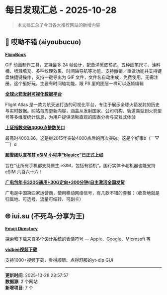 # 每日发现汇总 - 2025-10-28

> 本文档汇总了今日各大推荐网站的新增内容

## 🔧 哎呦不错 (aiyoubucuo)

**[FliiipBook](https://www.fliiipbook.com/)**
  
GIF 动画制作工具，支持最多 24 帧设计，配备洋葱皮预览、五种画笔尺寸、涂料桶、喷溅填充、多种纹理效果、时间轴导航等功能，支持撤销／重做功能并支持键盘快捷键操作，支持一键导出为 GIF 文件，文件名自动生成，免费使用，无需注册。这个挺好玩，主要有时间轴功能，跟 PS 里的图层一样可以逐帧编辑

**[全球火箭发射可视化数据平台](https://www.flightatlas.org/)**
  
Flight Atlas 是一款为航天迷打造的可视化平台，专注于展示全球火箭发射的历史与实时数据。网站每周更新内容，涵盖从发射国家、公司机构、轨道类型到火箭型号等多维度统计信息，为用户提供清晰直观的图表分析与交互式体验

**[上证指数突破4000点整数关口](https://www.cls.cn/detail/2182894)**
  
最高时4000.86，这是继2015年突破4000点后的再次突破。这是个好事b（￣▽￣）d

**[超雪团队宣布其 eSIM 小程序“bleuicc”已正式上线](https://weibo.com/2343781431/Qb4qzjYPh)**
  
旨在“让所有手机都支持原生 eSIM，包括有锁机”。国行实体卡老机器也能支持eSIM  六百六十六！

**[广电包年卡320G通用+30G定向+200分钟(自主激活全国发货](https://hk.53hk.cn/order/index.php?uid=TUI1SUpJWHUzMjQ9&pid=3586)**
  
广电是中国第四家运营商，使用移动网络信号，有几款不错的套餐：（收货地就是归属地、可选号、流量可结转、可副卡）


## 🌐 iui.su (不死鸟-分享为王)

**[Emoji Directory](https://emojidir.com/zh-CN/)**
  
探索和下载来自多个设计系统的表情符号 — Apple、Google、Microsoft 等

**[vidbee视频下载](https://vidbee.org/zh/)**
  
支持1000+视频下载，看得顺眼、点得舒服的yt-dlp GUI


---

**更新时间**: 2025-10-28 23:57:57  
**数据源**: 2 个网站  
**新增项目**: 7 个  

<!-- Generated by Daily News Aggregator -->